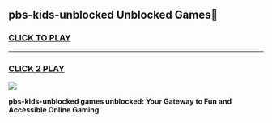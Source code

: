 
## pbs-kids-unblocked Unblocked Games👋
<h3>
<a href="https://news.freeplayer.one?title=pbs-kids-unblocked&ref=16F">CLICK TO PLAY</a></h3>
<hr>

<h3>
<a href="https://news.freeplayer.one?title=pbs-kids-unblocked&ref=16F">CLICK 2 PLAY</a>
  
</h3>

<a href="https://news.freeplayer.one?title=pbs-kids-unblocked&ref=16F/"><img src="https://clearcache.store/games.png"></a>


**pbs-kids-unblocked games unblocked: Your Gateway to Fun and Accessible Online Gaming**
